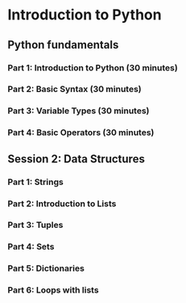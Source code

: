 # Introduction to Python

## Python fundamentals

### Part 1: Introduction to Python (30 minutes)
### Part 2: Basic Syntax (30 minutes)
### Part 3: Variable Types (30 minutes)
### Part 4: Basic Operators (30 minutes)

## Session 2: Data Structures

### Part 1: Strings
### Part 2: Introduction to Lists
### Part 3: Tuples
### Part 4: Sets
### Part 5: Dictionaries
### Part 6: Loops with lists
